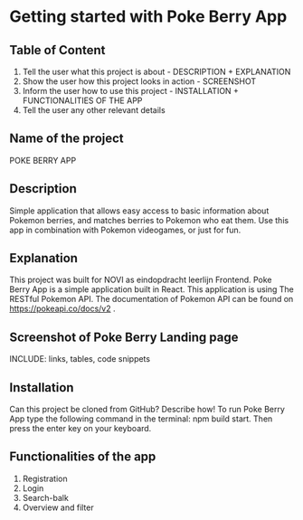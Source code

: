 # Getting started with Poke Berry App

## Table of Content
1. Tell the user what this project is about - DESCRIPTION + EXPLANATION
2. Show the user how this project looks in action - SCREENSHOT
3. Inform the user how to use this project - INSTALLATION + FUNCTIONALITIES OF THE APP
4. Tell the user any other relevant details

## Name of the project
POKE BERRY APP

## Description

Simple application that allows easy access to basic information about Pokemon berries, and matches berries to Pokemon who eat them. Use this app in combination with Pokemon videogames, or just for fun.

## Explanation

This project was built for NOVI as eindopdracht leerlijn Frontend.
Poke Berry App is a simple application built in React.
This application is using The RESTful Pokemon API. The documentation of Pokemon API can be found on https://pokeapi.co/docs/v2 .

## Screenshot of Poke Berry Landing page
INCLUDE: links, tables, code snippets


## Installation
Can this project be cloned from GitHub? Describe how!
To run Poke Berry App type the following command in the terminal: npm build start.
Then press the enter key on your keyboard.

## Functionalities of the app
1. Registration
2. Login
3. Search-balk
4. Overview and filter
